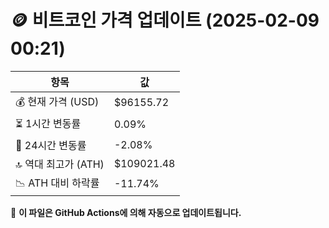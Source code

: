 # 🪙 비트코인 가격 업데이트 (2025-02-09 00:21)

| 항목                | 값 |
|--------------------|----------------|
| 💰 현재 가격 (USD) | $96155.72 |
| ⏳ 1시간 변동률    | 0.09% |
| 📆 24시간 변동률   | -2.08% |
| 🔝 역대 최고가 (ATH) | $109021.48 |
| 📉 ATH 대비 하락률 | -11.74% |

🔄 **이 파일은 GitHub Actions에 의해 자동으로 업데이트됩니다.**
